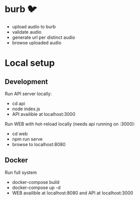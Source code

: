 # burb 🐦
* upload audio to burb
* validate audio
* generate url per distinct audio
* browse uploaded audio


# Local setup 

## Development

Run API server locally:
* cd api
* node index.js
* API availible at localhost:3000

Run WEB with hot-reload locally (needs api running on :3000):
* cd web
* npm run serve
* browse to localhost:8080

## Docker

Run full system 
* docker-compose build
* docker-compose up -d
* WEB availible at localhost:8080 and API at localhost:3000
